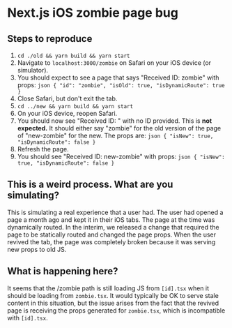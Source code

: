 # Next.js iOS zombie page bug

## Steps to reproduce

1. `cd ./old && yarn build && yarn start`
2. Navigate to `localhost:3000/zombie` on Safari on your iOS device (or simulator).
  1. You should expect to see a page that says "Received ID: zombie" with props:
    ```json
    {
      "id": "zombie",
      "isOld": true,
      "isDynamicRoute": true
    }
    ```
3. Close Safari, but don't exit the tab.
4. `cd ../new && yarn build && yarn start`
5. On your iOS device, reopen Safari.
  1. You should now see "Received ID: " with no ID provided. This is **not expected.** It should either say "zombie" for the old version of the page of "new-zombie" for the new. The props are:
    ```json
    {
      "isNew": true,
      "isDynamicRoute": false
    }
    ```
6. Refresh the page.
  1. You should see "Received ID: new-zombie" with props:
    ```json
    {
      "isNew": true,
      "isDynamicRoute": false
    }
    ```

## This is a weird process. What are you simulating?

This is simulating a real experience that a user had. The user had opened a page a month ago and kept it in their iOS tabs. The page at the time was dynamically routed. In the interim, we released a change that required the page to be statically routed and changed the page props. When the user revived the tab, the page was completely broken because it was serving new props to old JS.

## What is happening here?

It seems that the /zombie path is still loading JS from `[id].tsx` when it should be loading from `zombie.tsx`. It would typically be OK to serve stale content in this situation, but the issue arises from the fact that the revived page is receiving the props generated for `zombie.tsx`, which is incompatible with `[id].tsx`.
